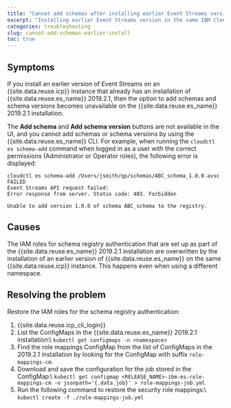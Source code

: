 ```yaml
---
title: "Cannot add schemas after installing earlier Event Streams version"
excerpt: "Installing earlier Event Streams version in the same IBM Cloud Private causes authentication failures when attempting to use schemas."
categories: troubleshooting
slug: cannot-add-schemas-earlier-install
toc: true
---
```


## Symptoms

If you install an earlier version of Event Streams on an {{site.data.reuse.icp}} instance that already has an installation of {{site.data.reuse.es_name}} 2019.2.1, then the option to add schemas and schema versions becomes unavailable on the {{site.data.reuse.es_name}} 2019.2.1 installation.

The **Add schema** and **Add schema version** buttons are not available in the UI, and you cannot add schemas or schema versions by using the {{site.data.reuse.es_name}} CLI. For example, when running the `cloudctl es schema-add` command when logged in as a user with the correct permissions (Administrator or Operator roles), the following error is displayed:

```
cloudctl es schema-add /Users/jsmith/qp/schemas/ABC_schema_1.0.0.avsc
FAILED
Event Streams API request failed:
Error response from server. Status code: 403. Forbidden

Unable to add version 1.0.0 of schema ABC_schema to the registry.
```

## Causes

The IAM roles for schema registry authentication that are set up as part of the {{site.data.reuse.es_name}} 2019.2.1 installation are overwritten by the installation of an earlier version of {{site.data.reuse.es_name}} on the same {{site.data.reuse.icp}} instance. This happens even when using a different namespace.

## Resolving the problem

Restore the IAM roles for the schema registry authentication:

1. {{site.data.reuse.icp_cli_login}}
2. List the ConfigMaps in the {{site.data.reuse.es_name}} 2019.2.1 installation:\\
   `kubectl get configmaps -n <namespace>`
2. Find the role mappings ConfigMap from the list of ConfigMaps in the 2019.2.1 installation by looking for the ConfigMap with suffix `role-mappings-cm`.
3. Download and save the configuration for the job stored in the ConfigMap:\\
   `kubectl get configmap <RELEASE_NAME>-ibm-es-role-mappings-cm -o jsonpath='{.data.job}' > role-mappings-job.yml`
4. Run the following command to restore the security role mappings:\\
   `kubectl create -f ./role-mappings-job.yml`
